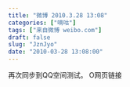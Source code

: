 ```yaml
---
title: "微博 2010.3.28 13:08"
categories: ["嘀咕"]
tags: ["来自微博 weibo.com"]
draft: false
slug: "JznJyo"
date: "2010-03-28 13:08:00"
---
```


<p>再次同步到QQ空间测试。  O网页链接 ​​​​</p>

